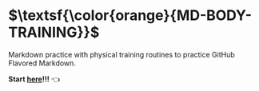 # $\textsf{\color{orange}{MD-BODY-TRAINING}}$

Markdown practice with physical training routines to practice GitHub Flavored Markdown\.

**Start [here](dir/training.md)!!!** :point_left:
